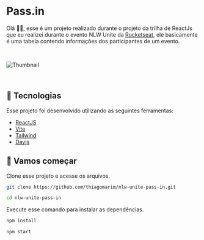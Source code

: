# Pass.in

Olá 👋🏻, esse é um projeto realizado durante o projeto da trilha de ReactJs que eu realizei durante o evento NLW Unite da [Rocketseat](https://www.rocketseat.com.br/), ele basicamente é uma tabela contendo informações dos participantes de um evento.

<br>

![Thumbnail](https://github.com/thiagomarim/nlw-unite/assets/137715251/1672fd7e-617b-4f7c-ae05-8fc8c2383f48)

<br>

## 🧪 Tecnologias

Esse projeto foi desenvolvido utilizando as seguintes ferramentas:

- [ReactJS](https://reactjs.org/)
- [Vite](https://vitejs.dev/)
- [Tailwind](https://tailwindcss.com/)
- [Dayjs](https://day.js.org/)

## 🚀 Vamos começar

Clone esse projeto e acesse os arquivos.

```bash
git clone https://github.com/thiagomarim/nlw-unite-pass-in.git

cd nlw-unite-pass-in

```

Execute esse comando para instalar as dependências.

```bash
npm install

npm start
```
